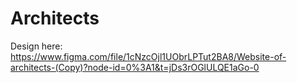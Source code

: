 # Architects
Design here: https://www.figma.com/file/1cNzcOjl1UObrLPTut2BA8/Website-of-architects-(Copy)?node-id=0%3A1&t=jDs3rOGlULQE1aGo-0
